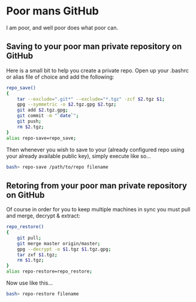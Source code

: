 # Poor mans GitHub
I am poor, and well poor does what poor can.

## Saving to your poor man private repository on GitHub
Here is a small bit to help you create a private repo. Open up your .bashrc or alias file of choice and add the following:
```sh
repo_save()
{
    tar --exclude=".git*" --exclude="*.tgz" -zcf $2.tgz $1;
    gpg --symmetric -o $2.tgz.gpg $2.tgz;
    git add $2.tgz.gpg;
    git commit -m "`date`";
    git push;
    rm $2.tgz;
}
alias repo-save=repo_save;
```

Then whenever you wish to save to your (already configured repo using your already available public key), simply execute like so...

```sh
bash> repo-save /path/to/repo filename
```

## Retoring from your poor man private repository on GitHub
Of course in order for you to keep multiple machines in sync you must pull and merge, decrypt & extract:
```sh
repo_restore()
{
    git pull;
    git merge master origin/master;
    gpg --decrypt -o $1.tgz $1.tgz.gpg;
    tar zxf $1.tgz;
    rm $1.tgz;
}
alias repo-restore=repo_restore;
```

Now use like this...

```sh
bash> repo-restore filename
```


